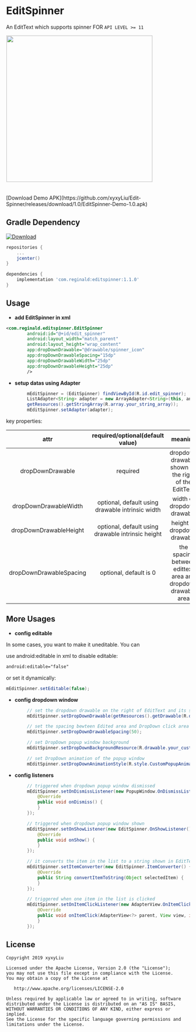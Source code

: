 # EditSpinner
An EditText which supports spinner FOR `API LEVEL >= 11`

<div><img src='https://github.com/xyxyLiu/Edit-Spinner/blob/master/art/demo.gif' width="400px" style='border: #f1f1f1 solid 1px'/></div>

<br>
<br>
[Download Demo APK](https://github.com/xyxyLiu/Edit-Spinner/releases/download/1.0/EditSpinner-Demo-1.0.apk)

<br>

## Gradle Dependency
[ ![Download](https://api.bintray.com/packages/tonyreginald/maven/EditSpinner/images/download.svg) ](https://bintray.com/tonyreginald/maven/EditSpinner/_latestVersion)
```groovy
repositories {
    ...
    jcenter()
}

dependencies {
    implementation 'com.reginald:editspinner:1.1.0'
}
````


## Usage

* **add EditSpinner in xml**
```xml
<com.reginald.editspinner.EditSpinner
        android:id="@+id/edit_spinner"
        android:layout_width="match_parent"
        android:layout_height="wrap_content"
        app:dropDownDrawable="@drawable/spinner_icon"
        app:dropDownDrawableSpacing="15dp"
        app:dropDownDrawableWidth="25dp"
        app:dropDownDrawableHeight="25dp"
        />
```

* **setup datas using Adapter**
```java
        mEditSpinner = (EditSpinner) findViewById(R.id.edit_spinner);
        ListAdapter<String> adapter = new ArrayAdapter<String>(this, android.R.layout.simple_spinner_dropdown_item,
        getResources().getStringArray(R.array.your_string_array));
        mEditSpinner.setAdapter(adapter);
```

key properties:

|     attr    	|  required/optional(default value)  	|                         meaning                         	|
|:-----------:	|:---------:	|:----------------------------------------------------:	|
|  dropDownDrawable  	|   required    | dropdown drawable shown on the right of the EditText  	|
|   dropDownDrawableWidth   	|     optional, default using drawable intrinsic width     	|         width of dropdown drawable        	|
| dropDownDrawableHeight 	| optional, default using drawable intrinsic height     	|    height of dropdown drawable     	  	|
| dropDownDrawableSpacing      | optional, default is 0 	|          the spacing between edittext area and dropdown drawable area    |


## More Usages

* **config editable**

In some cases, you want to make it uneditable. You can

use android:editable in xml to disable editable:
```xml
android:editable="false"
```
or set it dynamically:
```java
mEditSpinner.setEditable(false);
```

* **config dropdown window**

```java
        // set the dropdown drawable on the right of EditText and its size
        mEditSpinner.setDropDownDrawable(getResources().getDrawable(R.drawable.picker), 60, 60);

        // set the spacing bewteen Edited area and DropDown click area
        mEditSpinner.setDropDownDrawableSpacing(50);

        // set DropDown popup window background
        mEditSpinner.setDropDownBackgroundResource(R.drawable.your_custom_dropdown_bkg);

        // set DropDown animation of the popup window
        mEditSpinner.setDropDownAnimationStyle(R.style.CustomPopupAnimation);
```

* **config listeners**

```java
        // triggered when dropdown popup window dismissed
        mEditSpinner.setOnDismissListener(new PopupWindow.OnDismissListener() {
            @Override
            public void onDismiss() {
            }
        });

        // triggered when dropdown popup window shown
        mEditSpinner.setOnShowListener(new EditSpinner.OnShowListener() {
            @Override
            public void onShow() {
            }
        });

        // it converts the item in the list to a string shown in EditText.
        mEditSpinner.setItemConverter(new EditSpinner.ItemConverter() {
            @Override
            public String convertItemToString(Object selectedItem) {
            }
        });

        // triggered when one item in the list is clicked
        mEditSpinner.setOnItemClickListener(new AdapterView.OnItemClickListener() {
            @Override
            public void onItemClick(AdapterView<?> parent, View view, int position, long id) {
            }
        });
```

## License

    Copyright 2019 xyxyLiu

    Licensed under the Apache License, Version 2.0 (the "License");
    you may not use this file except in compliance with the License.
    You may obtain a copy of the License at

       http://www.apache.org/licenses/LICENSE-2.0

    Unless required by applicable law or agreed to in writing, software
    distributed under the License is distributed on an "AS IS" BASIS,
    WITHOUT WARRANTIES OR CONDITIONS OF ANY KIND, either express or implied.
    See the License for the specific language governing permissions and
    limitations under the License.
